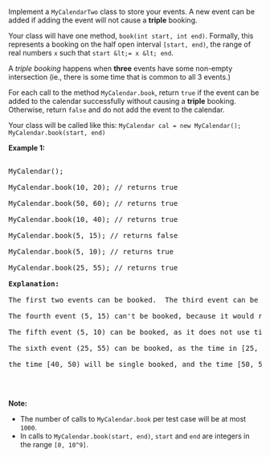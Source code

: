 Implement a `` MyCalendarTwo `` class to store your events. A new event can be added if adding the event will not cause a __triple__ booking.

Your class will have one method, `` book(int start, int end) ``. Formally, this represents a booking on the half open interval `` [start, end) ``, the range of real numbers `` x `` such that `` start &lt;= x &lt; end ``.

A _triple booking_ happens when __three__ events have some non-empty intersection (ie., there is some time that is common to all 3 events.)

For each call to the method `` MyCalendar.book ``, return `` true `` if the event can be added to the calendar successfully without causing a __triple__ booking. Otherwise, return `` false `` and do not add the event to the calendar.


Your class will be called like this: `` MyCalendar cal = new MyCalendar(); `` `` MyCalendar.book(start, end) ``

__Example 1:__

<pre>
MyCalendar();
MyCalendar.book(10, 20); // returns true
MyCalendar.book(50, 60); // returns true
MyCalendar.book(10, 40); // returns true
MyCalendar.book(5, 15); // returns false
MyCalendar.book(5, 10); // returns true
MyCalendar.book(25, 55); // returns true
<b>Explanation:</b> 
The first two events can be booked.  The third event can be double booked.
The fourth event (5, 15) can't be booked, because it would result in a triple booking.
The fifth event (5, 10) can be booked, as it does not use time 10 which is already double booked.
The sixth event (25, 55) can be booked, as the time in [25, 40) will be double booked with the third event;
the time [40, 50) will be single booked, and the time [50, 55) will be double booked with the second event.
</pre>

&nbsp;

__Note:__

*   The number of calls to `` MyCalendar.book `` per test case will be at most `` 1000 ``.
*   In calls to `` MyCalendar.book(start, end) ``, `` start `` and `` end `` are integers in the range `` [0, 10^9] ``.

&nbsp;